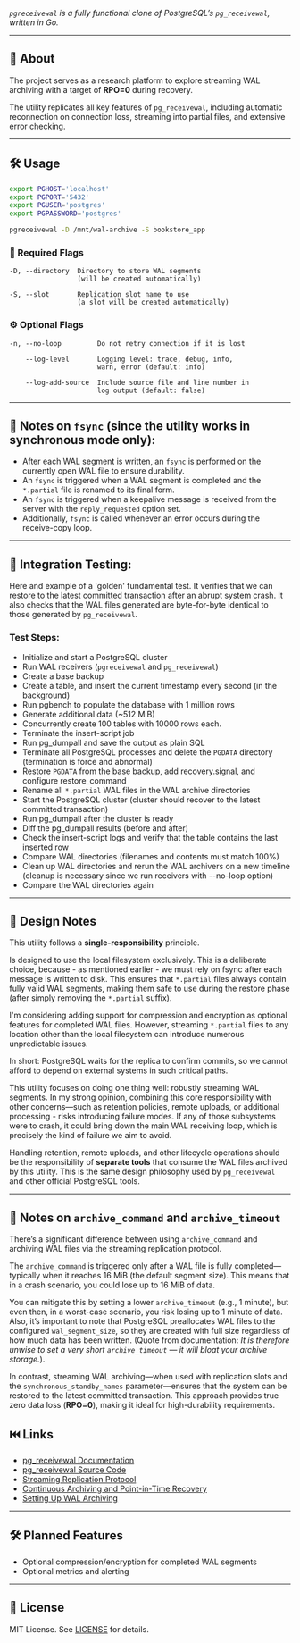 _`pgreceivewal` is a fully functional clone of PostgreSQL’s `pg_receivewal`, written in Go._

---

## 🚀 About

The project serves as a research platform to explore streaming WAL archiving with a target of **RPO=0** during recovery.

The utility replicates all key features of `pg_receivewal`, including automatic reconnection on connection loss,
streaming into partial files, and extensive error checking.

---

## 🛠️ Usage

```bash
export PGHOST='localhost'
export PGPORT='5432'
export PGUSER='postgres'
export PGPASSWORD='postgres'

pgreceivewal -D /mnt/wal-archive -S bookstore_app 
```

### 🔐 Required Flags

```
-D, --directory  Directory to store WAL segments
                 (will be created automatically)

-S, --slot       Replication slot name to use
                 (a slot will be created automatically)
```

### ⚙️ Optional Flags

```
-n, --no-loop         Do not retry connection if it is lost

    --log-level       Logging level: trace, debug, info,
                      warn, error (default: info)

    --log-add-source  Include source file and line number in
                      log output (default: false)
```

---

## 💾 Notes on `fsync` (since the utility works in synchronous mode **only**):

* After each WAL segment is written, an `fsync` is performed on the currently open WAL file to ensure durability.
* An `fsync` is triggered when a WAL segment is completed and the `*.partial` file is renamed to its final form.
* An `fsync` is triggered when a keepalive message is received from the server with the `reply_requested` option set.
* Additionally, `fsync` is called whenever an error occurs during the receive-copy loop.

---

## 🧪 Integration Testing:

Here and example of a 'golden' fundamental test.
It verifies that we can restore to the latest committed transaction after an abrupt system crash.
It also checks that the WAL files generated are byte-for-byte identical to those generated by `pg_receivewal`.

### Test Steps:

* Initialize and start a PostgreSQL cluster
* Run WAL receivers (`pgreceivewal` and `pg_receivewal`)
* Create a base backup
* Create a table, and insert the current timestamp every second (in the background)
* Run pgbench to populate the database with 1 million rows
* Generate additional data (~512 MiB)
* Concurrently create 100 tables with 10000 rows each.
* Terminate the insert-script job
* Run pg_dumpall and save the output as plain SQL
* Terminate all PostgreSQL processes and delete the `PGDATA` directory (termination is force and abnormal)
* Restore `PGDATA` from the base backup, add recovery.signal, and configure restore_command
* Rename all `*.partial` WAL files in the WAL archive directories
* Start the PostgreSQL cluster (cluster should recover to the latest committed transaction)
* Run pg_dumpall after the cluster is ready
* Diff the pg_dumpall results (before and after)
* Check the insert-script logs and verify that the table contains the last inserted row
* Compare WAL directories (filenames and contents must match 100%)
* Clean up WAL directories and rerun the WAL archivers on a new timeline (cleanup is necessary since we run receivers
  with --no-loop option)
* Compare the WAL directories again

---

## 🧱 Design Notes

This utility follows a **single-responsibility** principle.

Is designed to use the local filesystem exclusively. This is a deliberate choice, because - as mentioned
earlier - we must rely on fsync after each message is written to disk.
This ensures that `*.partial` files always contain fully valid WAL segments, making them safe to use during the restore
phase (after simply removing the `*.partial` suffix).

I'm considering adding support for compression and encryption as optional features for completed WAL files.
However, streaming `*.partial` files to any location other than the local filesystem can introduce numerous
unpredictable issues.

In short: PostgreSQL waits for the replica to confirm commits, so we cannot afford to depend on external systems in such
critical paths.

This utility focuses on doing one thing well: robustly streaming WAL segments.
In my strong opinion, combining this core responsibility with other concerns—such as retention policies, remote uploads,
or additional processing - risks introducing failure modes.
If any of those subsystems were to crash, it could bring down the main WAL receiving loop, which is precisely the kind
of failure we aim to avoid.

Handling retention, remote uploads, and other lifecycle operations should be the responsibility of **separate tools**
that consume the WAL files archived by this utility.
This is the same design philosophy used by `pg_receivewal` and other official PostgreSQL tools.

---

## 🔁 Notes on `archive_command` and `archive_timeout`

There’s a significant difference between using `archive_command` and archiving WAL files via the streaming replication
protocol.

The `archive_command` is triggered only after a WAL file is fully completed—typically when it reaches 16 MiB (the
default segment size).
This means that in a crash scenario, you could lose up to 16 MiB of data.

You can mitigate this by setting a lower `archive_timeout` (e.g., 1 minute), but even then, in a worst-case scenario,
you risk losing up to 1 minute of data.
Also, it’s important to note that PostgreSQL preallocates WAL files to the configured `wal_segment_size`, so they are
created with full size regardless of how much data has been written. (Quote from documentation:
_It is therefore unwise to set a very short `archive_timeout` — it will bloat your archive storage._).

In contrast, streaming WAL archiving—when used with replication slots and the `synchronous_standby_names`
parameter—ensures that the system can be restored to the latest committed transaction.
This approach provides true zero data loss (**RPO=0**), making it ideal for high-durability requirements.

## ⏮️ Links

- [pg_receivewal Documentation](https://www.postgresql.org/docs/current/app-pgreceivewal.html)
- [pg_receivewal Source Code](https://github.com/postgres/postgres/blob/master/src/bin/pg_basebackup/pg_receivewal.c)
- [Streaming Replication Protocol](https://www.postgresql.org/docs/current/protocol-replication.html)
- [Continuous Archiving and Point-in-Time Recovery](https://www.postgresql.org/docs/current/continuous-archiving.html)
- [Setting Up WAL Archiving](https://www.postgresql.org/docs/current/continuous-archiving.html#BACKUP-ARCHIVING-WAL)

---

## 🛠 Planned Features

- Optional compression/encryption for completed WAL segments
- Optional metrics and alerting

---

## 📜 License

MIT License. See [LICENSE](./LICENSE) for details.
